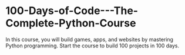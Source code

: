 # 100-Days-of-Code---The-Complete-Python-Course

In this course, you will build games, apps, and websites by mastering Python programming. Start the course to build 100 projects in 100 days.
